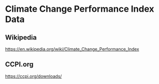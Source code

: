 # Climate Change Performance Index Data

## Wikipedia
https://en.wikipedia.org/wiki/Climate_Change_Performance_Index

## CCPI.org
https://ccpi.org/downloads/